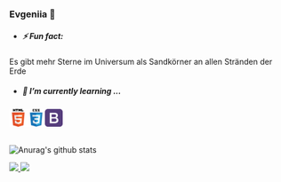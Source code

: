 
###  Evgeniia 👋


- ##### ⚡ Fun fact:
Es gibt mehr Sterne im Universum als Sandkörner an allen Stränden der Erde


- ##### 🌱 I’m currently learning ...
<img align="left" alt="HTML" src="https://raw.githubusercontent.com/github/explore/80688e429a7d4ef2fca1e82350fe8e3517d3494d/topics/html/html.png" width="32px"/>
<img align="left" alt="CSS" src="https://raw.githubusercontent.com/github/explore/80688e429a7d4ef2fca1e82350fe8e3517d3494d/topics/css/css.png" width="32px"/>
<img align="left" alt="Bootstrap" src="https://raw.githubusercontent.com/github/explore/80688e429a7d4ef2fca1e82350fe8e3517d3494d/topics/bootstrap/bootstrap.png" width="32px"/>
<br/>
<br/>
<br/>

![Anurag's github stats](https://github-readme-stats.vercel.app/api?username=Vgenia14&show_icons=true&theme=synthwave)




<a href="https://github.com/Vgenia14">
  <img src="https://img.shields.io/github/followers/Vgenia14">
</a>
<a href="https://github.com/Vgenia14">
  <img src="https://img.shields.io/github/stars/Vgenia14">
</a>
<!--
<image src="">
<image src=""> -->
